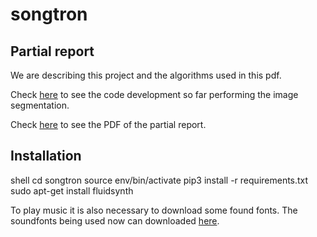 # songtron

## Partial report
We are describing this project and the algorithms used in this pdf.

Check [here](https://github.com/henriquenunez/songtron/blob/master/src/SongTron%20-%20Partial%20Report.ipynb) to see the code development so far performing the image segmentation.

Check [here](https://github.com/henriquenunez/songtron/blob/master/src/Partial%20Report.pdf) to see the PDF of the partial report.

## Installation

 shell
cd songtron
source env/bin/activate
pip3 install -r requirements.txt
sudo apt-get install fluidsynth


To play music it is also necessary to download some found fonts. The soundfonts being used now can downloaded [here](https://www.flstudiomusic.com/2010/02/25-piano-soundfonts.html).
